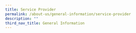 ```yaml
---
title: Service Provider
permalink: /about-us/general-information/service-provider
description: ""
third_nav_title: General Information
---
```

